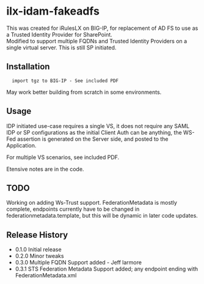 # ilx-idam-fakeadfs

This was created for iRulesLX on BIG-IP, for replacement of AD FS to use as a Trusted Identity Provider for SharePoint.  
Modified to support multiple FQDNs and Trusted Identity Providers on a single virtual server.  This is still SP initiated.

## Installation
```
  import tgz to BIG-IP - See included PDF
```

May work better building from scratch in some environments.  

## Usage
IDP initiated use-case requires a single VS, it does not require any SAML IDP or SP configurations as the initial Client Auth can be anything, the WS-Fed assertion is generated on the Server side, and posted to the Application.

For multiple VS scenarios, see included PDF.

Etensive notes are in the code.  

## TODO
Working on adding Ws-Trust support.  FederationMetadata is mostly complete, endpoints currently have to be changed in federationmetadata.template, but this will be dynamic in later code updates.

## Release History
* 0.1.0 Initial release
* 0.2.0 Minor tweaks
* 0.3.0 Multiple FQDN Support added - Jeff larmore
* 0.3.1 STS Federation Metadata Support added; any endpoint ending with FederationMetadata.xml

